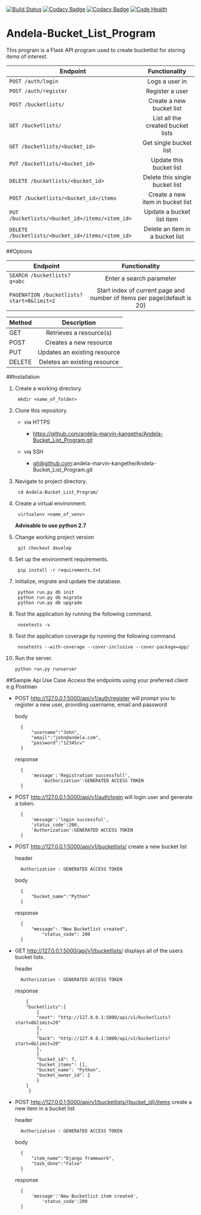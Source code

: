 [![Build Status](https://travis-ci.org/andela-marvin-kangethe/Andela-Bucket_List_Program.svg?branch=master)](https://travis-ci.org/andela-marvin-kangethe/Andela-Bucket_List_Program)
[![Codacy Badge](https://api.codacy.com/project/badge/Grade/2a978343705e41d1b80777607105cde7)](https://www.codacy.com/app/marvin-kangethe/Andela-Bucket_List_Program?utm_source=github.com&amp;utm_medium=referral&amp;utm_content=andela-marvin-kangethe/Andela-Bucket_List_Program&amp;utm_campaign=Badge_Grade)
[![Codacy Badge](https://api.codacy.com/project/badge/Coverage/2a978343705e41d1b80777607105cde7)](https://www.codacy.com/app/marvin-kangethe/Andela-Bucket_List_Program?utm_source=github.com&utm_medium=referral&utm_content=andela-marvin-kangethe/Andela-Bucket_List_Program&utm_campaign=Badge_Coverage)
[![Code Health](https://landscape.io/github/andela-marvin-kangethe/Andela-Bucket_List_Program/master/landscape.svg?style=plastic)](https://landscape.io/github/andela-marvin-kangethe/Andela-Bucket_List_Program/master)
# Andela-Bucket_List_Program
This program is a Flask API program used to create bucketlist for storing items of interest.

| Endpoint                 				               		   | Functionality 						 |    
| -------------------------------------------------------------|:-----------------------------------:|
| `POST /auth/login`         				                   |  Logs a user in                     |
| `POST /auth/register`      				                   |  Register a user                    |
| `POST /bucketlists/`       				                   |  Create a new bucket list	         |
| `GET /bucketlists/`						                   |  List all the created bucket lists	 | 
| `GET /bucketlists/<bucket_id>`		                   |  Get single bucket list             |                     
| `PUT /bucketlists/<bucket_id> `                         |  Update this bucket list            |                       
| `DELETE /bucketlists/<bucket_id>`				       |  Delete this single bucket list     |                              
| `POST /bucketlists/<bucket_id>/items`                   |  Create a new item in bucket list   |                                
| `PUT /bucketlists/<bucket_id>/items/<item_id>`          |  Update a bucket list item          |                         
| `DELETE /bucketlists/<bucket_id>/items/<item_id>`       |  Delete an item in a bucket list    |

##Options

| Endpoint                 				               		   | Functionality 						 	  |    
| -------------------------------------------------------------|:----------------------------------------:|
| `SEARCH /bucketlists?q=abc`         				           | Enter a search parameter                 |
| `PAGENATION /bucketlists?start=0&limit=2`      				 | Start index of current page and number of items per page(default is 20)  |


| Method                 				               		   | Description 						 	  |    
| -------------------------------------------------------------|:----------------------------------------:|
| GET         				           						   | Retrieves a resource(s)                 |
| POST      				                                   | Creates a new resource                  |
| PUT         				                                   | Updates an existing resource            |
| DELETE      				                                   | Deletes an existing resource            |


##Installation
1. Create a working directory.

    	mkdir <name_of_folder>
    
2. Clone this repository.

    * via HTTPS

    	- https://github.com/andela-marvin-kangethe/Andela-Bucket_List_Program.git

    * via SSH

    	- git@github.com:andela-marvin-kangethe/Andela-Bucket_List_Program.git

3. Navigate to project directory.

		cd Andela-Bucket_List_Program/ 
    
4. Create a virtual environment.
    
    	virtualenv <name_of_venv>
      **Advisable to use python 2.7**
    
5. Change working project version
      
        git checkout develop
        
6. Set up the environment requirements.
    
    	pip install -r requirements.txt


7. Initialize, migrate and update the database.
	
		python run.py db init
		python run.py db migrate
		python run.py db upgrade

8. Test the application by running the following command.
	
		nosetests -v

9. Test the application coverage by running the following command.
	
		nosetests --with-coverage --cover-inclusive --cover-package=app/ 
    
10. Run the server.
    
    	python run.py runserver

##Sample Api Use Case
Access the endpoints using your preferred client e.g Postman

- POST http://127.0.0.1:5000/api/v1/auth/register will prompt you to register a new user, providing username, email and password

	body
	
		{
			"username":"John",
			"email":"john@andela.com",
			"password":"12345cv"
		}

 	response

		{
		  	'message':'Registration successfull',
        		'Authorization':GENERATED ACCESS TOKEN
		}

- POST http://127.0.0.1:5000/api/v1/auth/login will login user and generate a token.
	
		{
		 	'message':'login successful',
			'status_code':200,
			'Authorization':GENERATED ACCESS TOKEN
		}

- POST http://127.0.0.1:5000/api/v1/bucketlists/ create a new bucket list
	
	header

		Authorization : GENERATED ACCESS TOKEN 
	
	body

		{   
			"bucket_name":"Python"
		}

	response

		{
		  	"message": "New Bucketlist created",
       			"status_code": 200
		}

- GET http://127.0.0.1:5000/api/v1/bucketlists/ displays all of the users bucket lists.

	header

		Authorization : GENERATED ACCESS TOKEN 

	response

	      {
		  "bucketlists":[
		      {
			  "next": "http://127.0.0.1:5000/api/v1/bucketlists?start=0&limit=20"
		      },
		      {
			  "back": "http://127.0.0.1:5000/api/v1/bucketlists?start=0&limit=20"
		      },
		      {
			  "bucket_id": 7,
			  "bucket_items": [],
			  "bucket_name": "Python",
			  "bucket_owner_id": 2
		      }
		  ]
	       }
- POST http://127.0.0.1:5000/api/v1/bucketlists/{bucket_id}/items create a new item in a bucket list
	
	header

		Authorization : GENERATED ACCESS TOKEN 

	body

		{   
			"item_name":"Django framework",
			"task_done":"False"
		}

	response

		{   
			'message':'New Bucketlist item created',
      			'status_code':200
	   	}
